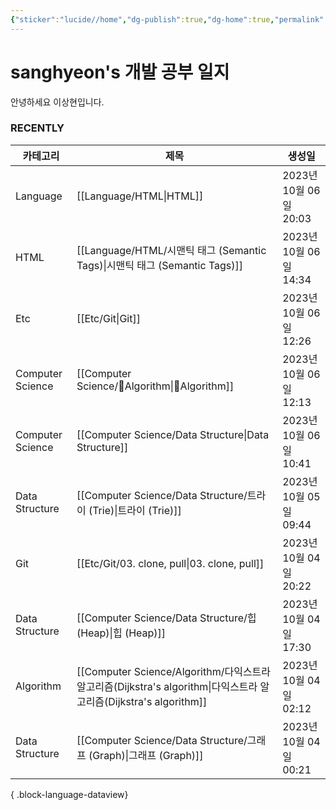 ```yaml
---
{"sticker":"lucide//home","dg-publish":true,"dg-home":true,"permalink":"/home/","tags":["gardenEntry"],"dgPassFrontmatter":true,"noteIcon":""}
---
```


# sanghyeon's 개발 공부 일지

안녕하세요 이상현입니다.

### RECENTLY
| 카테고리             | 제목                                                                                                 | 생성일                 |
| ---------------- | -------------------------------------------------------------------------------------------------- | ------------------- |
| Language         | [[Language/HTML\|HTML]]                                                                         | 2023년 10월 06일 20:03 |
| HTML             | [[Language/HTML/시맨틱 태그 (Semantic Tags)\|시맨틱 태그 (Semantic Tags)]]                                | 2023년 10월 06일 14:34 |
| Etc              | [[Etc/Git\|Git]]                                                                                | 2023년 10월 06일 12:26 |
| Computer Science | [[Computer Science/Algorithm\|Algorithm]]                                                     | 2023년 10월 06일 12:13 |
| Computer Science | [[Computer Science/Data Structure\|Data Structure]]                                             | 2023년 10월 06일 10:41 |
| Data Structure   | [[Computer Science/Data Structure/트라이 (Trie)\|트라이 (Trie)]]                                      | 2023년 10월 05일 09:44 |
| Git              | [[Etc/Git/03. clone, pull\|03. clone, pull]]                                                    | 2023년 10월 04일 20:22 |
| Data Structure   | [[Computer Science/Data Structure/힙 (Heap)\|힙 (Heap)]]                                          | 2023년 10월 04일 17:30 |
| Algorithm        | [[Computer Science/Algorithm/다익스트라 알고리즘(Dijkstra's algorithm\|다익스트라 알고리즘(Dijkstra's algorithm]] | 2023년 10월 04일 02:12 |
| Data Structure   | [[Computer Science/Data Structure/그래프 (Graph)\|그래프 (Graph)]]                                    | 2023년 10월 04일 00:21 |

{ .block-language-dataview}



<script src="https://giscus.app/client.js"
        data-repo="4anghyeon/sanghyeon-digital-garden"
        data-repo-id="R_kgDOKVgtKQ"
        data-category="General"
        data-category-id="DIC_kwDOKVgtKc4CZ2I7"
        data-mapping="title"
        data-strict="0"
        data-reactions-enabled="1"
        data-emit-metadata="0"
        data-input-position="top"
        data-theme="light_tritanopia"
        data-lang="ko"
        crossorigin="anonymous"
        async>
</script>

